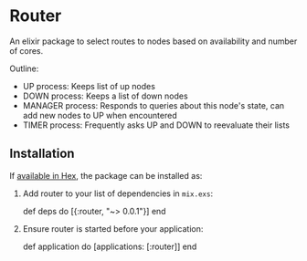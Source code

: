 # Router

An elixir package to select routes to nodes based on availability and number of cores.

Outline:
 -  UP process: Keeps list of up nodes
 -  DOWN process: Keeps a list of down nodes
 -  MANAGER process: Responds to queries about this node's state, can add new nodes to UP when encountered
 -  TIMER process: Frequently asks UP and DOWN to reevaluate their lists

## Installation

If [available in Hex](https://hex.pm/docs/publish), the package can be installed as:

  1. Add router to your list of dependencies in `mix.exs`:

        def deps do
          [{:router, "~> 0.0.1"}]
        end

  2. Ensure router is started before your application:

        def application do
          [applications: [:router]]
        end

